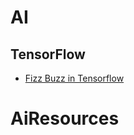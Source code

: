 
# AI

## TensorFlow 
* [Fizz Buzz in Tensorflow](http://joelgrus.com/2016/05/23/fizz-buzz-in-tensorflow/)
# AiResources
